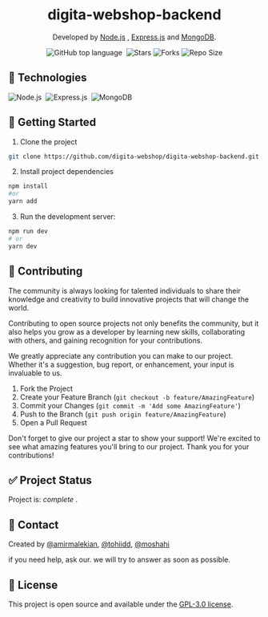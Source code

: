 <div id='top' align="center">

# digita-webshop-backend

Developed by [Node.js](https://nodejs.org/) , [Express.js](https://expressjs.com/) and [MongoDB](https://mongodb.com/).

![GitHub top language](https://img.shields.io/github/languages/top/digita-webshop/digita-webshop-backend)&nbsp;
![Stars](https://img.shields.io/github/stars/digita-webshop/digita-webshop-backend) ![Forks](https://img.shields.io/github/forks/digita-webshop/digita-webshop-backend) ![Repo Size](https://img.shields.io/github/repo-size/digita-webshop/digita-webshop-backend)

</div>

## 🔧 Technologies
![Node.js](https://img.shields.io/badge/-Node.js-020f26?style=for-the-badge&logo=node.js)&nbsp;
![Express.js](https://img.shields.io/badge/-Express.js-020f26?style=for-the-badge&logo=express)&nbsp;
![MongoDB](https://img.shields.io/badge/-MongoDB-020f26?style=for-the-badge&logo=mongoDB)&nbsp;


## 🚀 Getting Started

1. Clone the project
  ```bash
  git clone https://github.com/digita-webshop/digita-webshop-backend.git
  ```
2. Install project dependencies
  ```bash
  npm install
  #or
  yarn add
  ```
 
3. Run the development server:

  ```bash
  npm run dev
  # or
  yarn dev
  ```
  

## 🤝 Contributing

The community is always looking for talented individuals to share their knowledge and creativity to build innovative projects that will change the world.

Contributing to open source projects not only benefits the community, but it also helps you grow as a developer by learning new skills, collaborating with others, and gaining recognition for your contributions.

We greatly appreciate any contribution you can make to our project. Whether it's a suggestion, bug report, or enhancement, your input is invaluable to us.



1. Fork the Project
2. Create your Feature Branch (`git checkout -b feature/AmazingFeature`)
3. Commit your Changes (`git commit -m 'Add some AmazingFeature'`)
4. Push to the Branch (`git push origin feature/AmazingFeature`)
5. Open a Pull Request

Don't forget to give our project a star to show your support! We're excited to see what amazing features you'll bring to our project. Thank you for your contributions!

## ✅ Project Status

Project is: _complete_ .

## 💬 Contact

Created by [@amirmalekian](https://github.com/amirmalekian), [@tohiidd](https://github.com/tohiidd), [@moshahi](https://github.com/moshahi)
 <p>
  if you need help, ask our. we will try to answer as soon as possible.
 </p>

## 📝 License

This project is open source and available under the [GPL-3.0 license](https://github.com/digita-webshop/digita-webshop-backend/blob/main/LICENSE).
